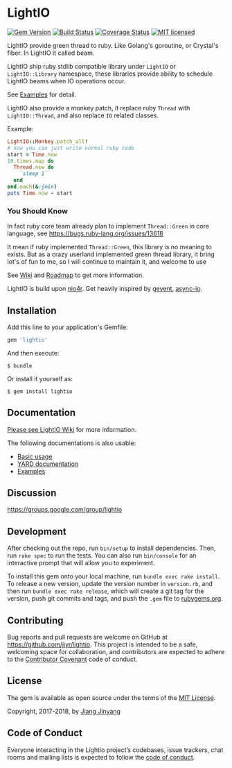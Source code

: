 # LightIO


[![Gem Version](https://badge.fury.io/rb/lightio.svg)](http://rubygems.org/gems/lightio)
[![Build Status](https://travis-ci.org/socketry/lightio.svg?branch=master)](https://travis-ci.org/socketry/lightio)
[![Coverage Status](https://coveralls.io/repos/github/socketry/lightio/badge.svg?branch=master)](https://coveralls.io/github/socketry/lightio?branch=master)
[![MIT licensed](https://img.shields.io/badge/license-MIT-blue.svg)](https://github.com/jjyr/lightio/blob/master/LICENSE.txt)

LightIO provide green thread to ruby. Like Golang's goroutine, or Crystal's fiber. In LightIO it called beam. 

LightIO ship ruby stdlib compatible library under `LightIO` or `LightIO::Library` namespace, 
these libraries provide ability to schedule LightIO beams when IO operations occur.

See [Examples](/examples) for detail.

LightIO also provide a monkey patch, it replace ruby `Thread` with `LightIO::Thread`, and also replace `IO` related classes.

Example:

``` ruby
LightIO::Monkey.patch_all!
# now you can just write normal ruby code
start = Time.now
10.times.map do
  Thread.new do
    `sleep 1`
  end
end.each(&:join)
puts Time.now - start

``` 

### You Should Know

In fact ruby core team already plan to implement `Thread::Green` in core language, see https://bugs.ruby-lang.org/issues/13618

It mean if ruby implemented `Thread::Green`, this library is no meaning to exists.
But as a crazy userland implemented green thread library, it bring lot's of fun to me, so I will continue to maintain it, and welcome to use  


See [Wiki](https://github.com/jjyr/lightio/wiki) and [Roadmap](https://github.com/jjyr/lightio/wiki/Current-status-and-roadmap) to get more information.

LightIO is build upon [nio4r](https://github.com/socketry/nio4r). Get heavily inspired by [gevent](http://www.gevent.org/), [async-io](https://github.com/socketry/async-io).


## Installation

Add this line to your application's Gemfile:

```ruby
gem 'lightio'
```

And then execute:

    $ bundle

Or install it yourself as:

    $ gem install lightio

## Documentation

[Please see LightIO Wiki](https://github.com/jjyr/lightio/wiki) for more information.

The following documentations is also usable:

* [Basic usage](https://github.com/socketry/lightio/wiki/Basic-Usage)
* [YARD documentation](http://www.rubydoc.info/github/socketry/lightio/master)
* [Examples](/examples)

## Discussion

https://groups.google.com/group/lightio

## Development

After checking out the repo, run `bin/setup` to install dependencies. Then, run `rake spec` to run the tests. You can also run `bin/console` for an interactive prompt that will allow you to experiment.

To install this gem onto your local machine, run `bundle exec rake install`. To release a new version, update the version number in `version.rb`, and then run `bundle exec rake release`, which will create a git tag for the version, push git commits and tags, and push the `.gem` file to [rubygems.org](https://rubygems.org).

## Contributing

Bug reports and pull requests are welcome on GitHub at https://github.com/jjyr/lightio. This project is intended to be a safe, welcoming space for collaboration, and contributors are expected to adhere to the [Contributor Covenant](http://contributor-covenant.org) code of conduct.

## License

The gem is available as open source under the terms of the [MIT License](https://opensource.org/licenses/MIT).

Copyright, 2017-2018, by [Jiang Jinyang](http://justjjy.com/)

## Code of Conduct

Everyone interacting in the Lightio project’s codebases, issue trackers, chat rooms and mailing lists is expected to follow the [code of conduct](https://github.com/[USERNAME]/lightio/blob/master/CODE_OF_CONDUCT.md).
